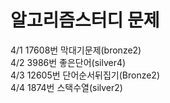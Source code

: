 # 알고리즘스터디 문제
4/1 17608번 막대기문제(bronze2)  
4/2 3986번 좋은단어(silver4)  
4/3 12605번 단어순서뒤집기(Bronze2)  
4/4 1874번 스택수열(silver2)  

